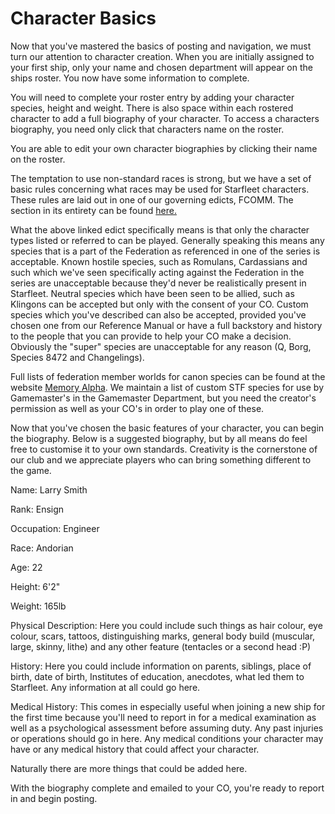 Character Basics
================

Now that you've mastered the basics of posting and navigation, we must
turn our attention to character creation. When you are initially
assigned to your first ship, only your name and chosen department will
appear on the ships roster. You now have some information to complete.

You will need to complete your roster entry by adding your character
species, height and weight. There is also space within each rostered
character to add a full biography of your character. To access a
characters biography, you need only click that characters name on the
roster.

You are able to edit your own character biographies by clicking their
name on the roster.

The temptation to use non-standard races is strong, but we have a set of
basic rules concerning what races may be used for Starfleet characters.
These rules are laid out in one of our governing edicts, FCOMM. The
section in its entirety can be found
[here.](http://www.star-fleet.com/library/bookshelf/charters/charter-fleets.html#d0e351)

What the above linked edict specifically means is that only the
character types listed or referred to can be played. Generally speaking
this means any species that is a part of the Federation as referenced in
one of the series is acceptable. Known hostile species, such as
Romulans, Cardassians and such which we've seen specifically acting
against the Federation in the series are unacceptable because they'd
never be realistically present in Starfleet. Neutral species which have
been seen to be allied, such as Klingons can be accepted but only with
the consent of your CO. Custom species which you've described can also
be accepted, provided you've chosen one from our Reference Manual or
have a full backstory and history to the people that you can provide to
help your CO make a decision. Obviously the "super" species are
unacceptable for any reason (Q, Borg, Species 8472 and Changelings).

Full lists of federation member worlds for canon species can be found at
the website [Memory Alpha](http://www.memory-alpha.org). We maintain a
list of custom STF species for use by Gamemaster's in the Gamemaster
Department, but you need the creator's permission as well as your CO's
in order to play one of these.

Now that you've chosen the basic features of your character, you can
begin the biography. Below is a suggested biography, but by all means do
feel free to customise it to your own standards. Creativity is the
cornerstone of our club and we appreciate players who can bring
something different to the game.

Name: Larry Smith

Rank: Ensign

Occupation: Engineer

Race: Andorian

Age: 22

Height: 6'2"

Weight: 165lb

Physical Description: Here you could include such things as hair colour,
eye colour, scars, tattoos, distinguishing marks, general body build
(muscular, large, skinny, lithe) and any other feature (tentacles or a
second head :P)

History: Here you could include information on parents, siblings, place
of birth, date of birth, Institutes of education, anecdotes, what led
them to Starfleet. Any information at all could go here.

Medical History: This comes in especially useful when joining a new ship
for the first time because you'll need to report in for a medical
examination as well as a psychological assessment before assuming duty.
Any past injuries or operations should go in here. Any medical
conditions your character may have or any medical history that could
affect your character.

Naturally there are more things that could be added here.

With the biography complete and emailed to your CO, you're ready to
report in and begin posting.
